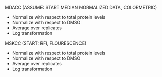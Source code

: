 MDACC (ASSUME: START MEDIAN NORMALIZED DATA, COLORMETRIC)
* Normalize with respect to total protein levels
* Normalize with respect to DMSO
* Average over replicates 
* Log transformation

MSKCC (START: RFI, FLOURESCENCE)
* Normalize with respect to total protein levels
* Normalize with respect to DMSO
* Average over replicates 
* Log transformation